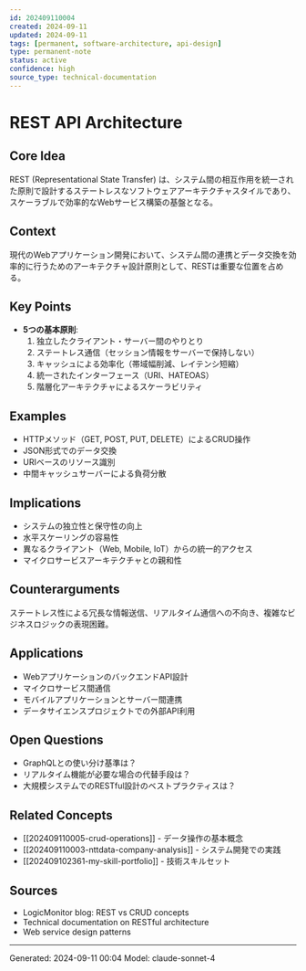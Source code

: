 ```yaml
---
id: 202409110004
created: 2024-09-11
updated: 2024-09-11
tags: [permanent, software-architecture, api-design]
type: permanent-note
status: active
confidence: high
source_type: technical-documentation
---
```


# REST API Architecture

## Core Idea
REST (Representational State Transfer) は、システム間の相互作用を統一された原則で設計するステートレスなソフトウェアアーキテクチャスタイルであり、スケーラブルで効率的なWebサービス構築の基盤となる。

## Context
現代のWebアプリケーション開発において、システム間の連携とデータ交換を効率的に行うためのアーキテクチャ設計原則として、RESTは重要な位置を占める。

## Key Points
- **5つの基本原則**:
  1. 独立したクライアント・サーバー間のやりとり
  2. ステートレス通信（セッション情報をサーバーで保持しない）
  3. キャッシュによる効率化（帯域幅削減、レイテンシ短縮）
  4. 統一されたインターフェース（URI、HATEOAS）
  5. 階層化アーキテクチャによるスケーラビリティ

## Examples
- HTTPメソッド（GET, POST, PUT, DELETE）によるCRUD操作
- JSON形式でのデータ交換
- URIベースのリソース識別
- 中間キャッシュサーバーによる負荷分散

## Implications
- システムの独立性と保守性の向上
- 水平スケーリングの容易性
- 異なるクライアント（Web, Mobile, IoT）からの統一的アクセス
- マイクロサービスアーキテクチャとの親和性

## Counterarguments
ステートレス性による冗長な情報送信、リアルタイム通信への不向き、複雑なビジネスロジックの表現困難。

## Applications
- WebアプリケーションのバックエンドAPI設計
- マイクロサービス間通信
- モバイルアプリケーションとサーバー間連携
- データサイエンスプロジェクトでの外部API利用

## Open Questions
- GraphQLとの使い分け基準は？
- リアルタイム機能が必要な場合の代替手段は？
- 大規模システムでのRESTful設計のベストプラクティスは？

## Related Concepts
- [[202409110005-crud-operations]] - データ操作の基本概念
- [[202409110003-nttdata-company-analysis]] - システム開発での実践
- [[202409102361-my-skill-portfolio]] - 技術スキルセット

## Sources
- LogicMonitor blog: REST vs CRUD concepts
- Technical documentation on RESTful architecture
- Web service design patterns

---
Generated: 2024-09-11 00:04
Model: claude-sonnet-4
